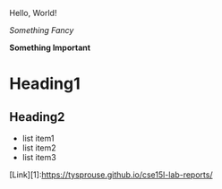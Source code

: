 Hello, World!

*Something Fancy*

**Something Important**

# Heading1

## Heading2

- list item1
- list item2
- list item3

[Link][1]:https://tysprouse.github.io/cse15l-lab-reports/


